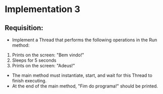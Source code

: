 # Implementation 3

## Requisition:

- Implement a Thread that performs the following operations in the Run method:

1. Prints on the screen: "Bem vindo!"
2. Sleeps for 5 seconds
3. Prints on the screen: "Adeus!"

- The main method must instantiate, start, and wait for this Thread to finish executing.
- At the end of the main method, "Fim do programa!" should be printed.